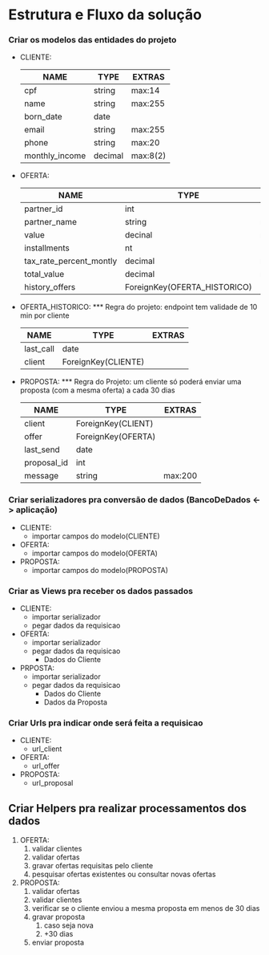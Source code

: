 # Estrutura e Fluxo da solução

### Criar os modelos das entidades do projeto

- CLIENTE:

    NAME | TYPE | EXTRAS
    ---- | ---- | ------
    cpf | string | max:14
    name | string | max:255
    born_date | date  | 
    email | string | max:255
    phone | string | max:20
    monthly_income | decimal | max:8(2)

- OFERTA:

    NAME | TYPE | EXTRAS
    ---- | ---- | ------
    partner_id | int | 
    partner_name | string | max:150
    value | decinal | max:8(2)
    installments | nt | 
    tax_rate_percent_montly | decimal | max:3(2)
    total_value | decimal | max:8(2)
    history_offers | ForeignKey(OFERTA_HISTORICO) | 

- OFERTA_HISTORICO:
*** Regra do projeto: endpoint tem validade de 10 min por cliente

    NAME | TYPE | EXTRAS
    ---- | ---- | ------
	last_call | date | 
	client | ForeignKey(CLIENTE) | 

- PROPOSTA:
*** Regra do Projeto: um cliente só poderá enviar uma proposta (com a mesma oferta) a cada 30 dias 

    NAME | TYPE | EXTRAS
    ---- | ---- | ------
	client | ForeignKey(CLIENT) | 
	offer | ForeignKey(OFERTA) | 
	last_send | date | 
	proposal_id | int | 
	message | string | max:200


### Criar serializadores pra conversão de dados (BancoDeDados <-> aplicação)

- CLIENTE:
  - importar campos do modelo(CLIENTE)
- OFERTA:
  - importar campos do modelo(OFERTA)
- PROPOSTA:
  - importar campos do modelo(PROPOSTA)

### Criar as Views pra receber os dados passados

- CLIENTE:
    - importar serializador
    - pegar dados da requisicao
- OFERTA:
    - importar serializador
    - pegar dados da requisicao
        - Dados do Cliente
- PRPOSTA:
    - importar serializador
    - pegar dados da requisicao
        - Dados do Cliente
        - Dados da Proposta


### Criar Urls pra indicar onde será feita a requisicao
	
- CLIENTE:
    - url_client
- OFERTA:
    - url_offer
- PROPOSTA:
    - url_proposal

## Criar Helpers pra realizar processamentos dos dados
1. OFERTA:
    1. validar clientes
    2. validar ofertas
    3. gravar ofertas requisitas pelo cliente
    4. pesquisar ofertas existentes ou consultar novas ofertas
2. PROPOSTA:
    1. validar ofertas
    2. validar clientes
    3. verificar se o cliente enviou a mesma proposta em menos de 30 dias
    4. gravar proposta
        1. caso seja nova
        2. +30 dias
    5. enviar proposta